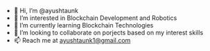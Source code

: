 - 👋 Hi, I’m @ayushtaunk
- 👀 I’m interested in Blockchain Development and Robotics 
- 🌱 I’m currently learning Blockchain Technologies
- 💞️ I’m looking to collaborate on porjects based on my interest skills
- 📫 Reach me at ayushtaunk1@gmail.com


